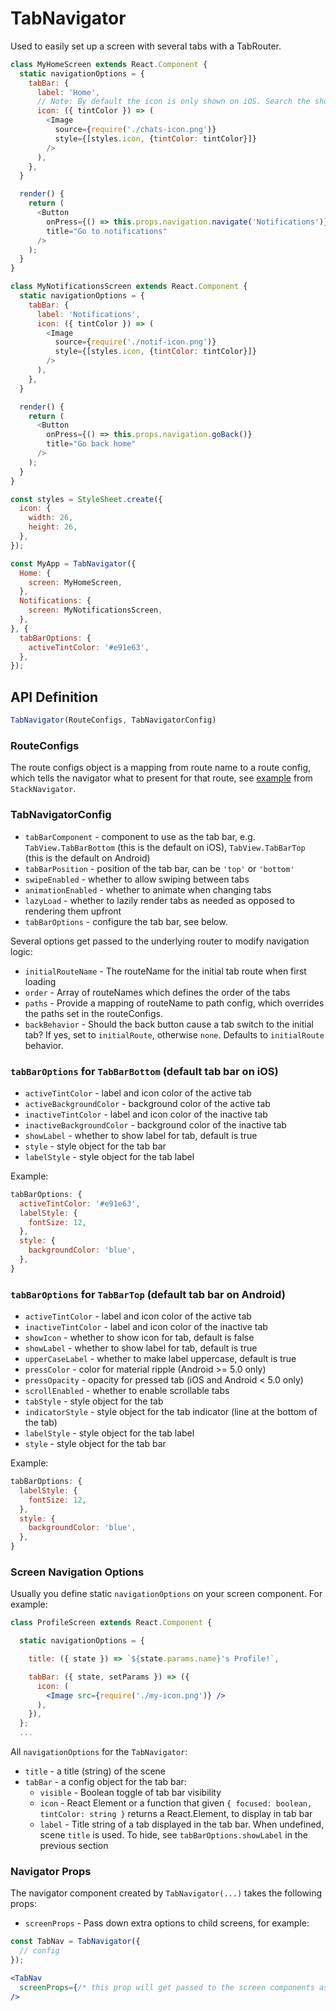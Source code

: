 # TabNavigator

Used to easily set up a screen with several tabs with a TabRouter.

```js
class MyHomeScreen extends React.Component {
  static navigationOptions = {
    tabBar: {
      label: 'Home',
      // Note: By default the icon is only shown on iOS. Search the showIcon option below.
      icon: ({ tintColor }) => (
        <Image
          source={require('./chats-icon.png')}
          style={[styles.icon, {tintColor: tintColor}]}
        />
      ),
    },
  }

  render() {
    return (
      <Button
        onPress={() => this.props.navigation.navigate('Notifications')}
        title="Go to notifications"
      />
    );
  }
}

class MyNotificationsScreen extends React.Component {
  static navigationOptions = {
    tabBar: {
      label: 'Notifications',
      icon: ({ tintColor }) => (
        <Image
          source={require('./notif-icon.png')}
          style={[styles.icon, {tintColor: tintColor}]}
        />
      ),
    },
  }

  render() {
    return (
      <Button
        onPress={() => this.props.navigation.goBack()}
        title="Go back home"
      />
    );
  }
}

const styles = StyleSheet.create({
  icon: {
    width: 26,
    height: 26,
  },
});

const MyApp = TabNavigator({
  Home: {
    screen: MyHomeScreen,
  },
  Notifications: {
    screen: MyNotificationsScreen,
  },
}, {
  tabBarOptions: {
    activeTintColor: '#e91e63',
  },
});
```

## API Definition

```js
TabNavigator(RouteConfigs, TabNavigatorConfig)
```

### RouteConfigs

The route configs object is a mapping from route name to a route config, which tells the navigator what to present for that route, see [example](/docs/api/navigators/StackNavigator.md#routeconfigs) from `StackNavigator`.

### TabNavigatorConfig

- `tabBarComponent` - component to use as the tab bar, e.g. `TabView.TabBarBottom`
(this is the default on iOS), `TabView.TabBarTop`
(this is the default on Android)
- `tabBarPosition` - position of the tab bar, can be `'top'` or `'bottom'`
- `swipeEnabled` - whether to allow swiping between tabs
- `animationEnabled` - whether to animate when changing tabs
- `lazyLoad` - whether to lazily render tabs as needed as opposed to rendering them upfront
- `tabBarOptions` - configure the tab bar, see below.

Several options get passed to the underlying router to modify navigation logic:

- `initialRouteName` - The routeName for the initial tab route when first loading
- `order` - Array of routeNames which defines the order of the tabs
- `paths` - Provide a mapping of routeName to path config, which overrides the paths set in the routeConfigs.
- `backBehavior` - Should the back button cause a tab switch to the initial tab? If yes, set to `initialRoute`, otherwise `none`. Defaults to `initialRoute` behavior.

### `tabBarOptions` for `TabBarBottom` (default tab bar on iOS)

- `activeTintColor` - label and icon color of the active tab
- `activeBackgroundColor` - background color of the active tab
- `inactiveTintColor` - label and icon color of the inactive tab
- `inactiveBackgroundColor` - background color of the inactive tab
- `showLabel` - whether to show label for tab, default is true
- `style` - style object for the tab bar
- `labelStyle` - style object for the tab label

Example:

```js
tabBarOptions: {
  activeTintColor: '#e91e63',
  labelStyle: {
    fontSize: 12,
  },
  style: {
    backgroundColor: 'blue',
  },
}
```

### `tabBarOptions` for `TabBarTop` (default tab bar on Android)

- `activeTintColor` - label and icon color of the active tab
- `inactiveTintColor` - label and icon color of the inactive tab
- `showIcon` - whether to show icon for tab, default is false
- `showLabel` - whether to show label for tab, default is true
- `upperCaseLabel` - whether to make label uppercase, default is true
- `pressColor` - color for material ripple (Android >= 5.0 only)
- `pressOpacity` - opacity for pressed tab (iOS and Android < 5.0 only)
- `scrollEnabled` - whether to enable scrollable tabs
- `tabStyle` - style object for the tab
- `indicatorStyle` - style object for the tab indicator (line at the bottom of the tab)
- `labelStyle` - style object for the tab label
- `style` - style object for the tab bar

Example:

```js
tabBarOptions: {
  labelStyle: {
    fontSize: 12,
  },
  style: {
    backgroundColor: 'blue',
  },
}
```

### Screen Navigation Options

Usually you define static `navigationOptions` on your screen component. For example:

```jsx
class ProfileScreen extends React.Component {

  static navigationOptions = {

    title: ({ state }) => `${state.params.name}'s Profile!`,

    tabBar: ({ state, setParams }) => ({
      icon: (
        <Image src={require('./my-icon.png')} />
      ),
    }),
  };
  ...
```

All `navigationOptions` for the `TabNavigator`:

- `title` - a title (string) of the scene
- `tabBar` - a config object for the tab bar:
  - `visible` - Boolean toggle of tab bar visibility
  - `icon` - React Element or a function that given `{ focused: boolean, tintColor: string }` returns a React.Element, to display in tab bar
  - `label` - Title string of a tab displayed in the tab bar. When undefined, scene `title` is used. To hide, see `tabBarOptions.showLabel` in the previous section
  
### Navigator Props

The navigator component created by `TabNavigator(...)` takes the following props:

- `screenProps` - Pass down extra options to child screens, for example:


 ```jsx
 const TabNav = TabNavigator({
   // config
 });
 
 <TabNav
   screenProps={/* this prop will get passed to the screen components as this.props.screenProps */}
 />
 ```
 
